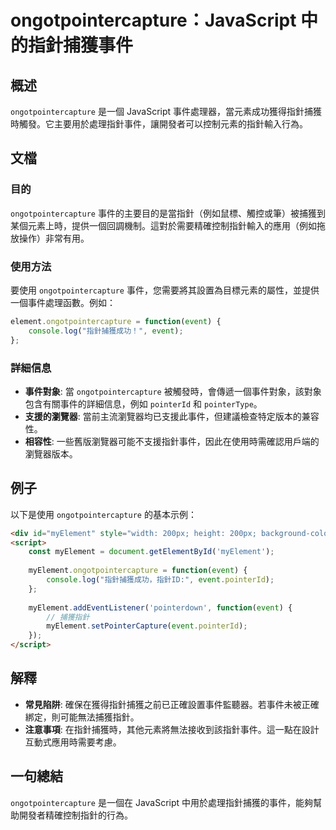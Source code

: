 <!--
Meta Description: # ongotpointercapture：JavaScript 中的指針捕獲事件 ## 概述 `ongotpointercapture` 是一個 JavaScript 事件處理器，當元素成功獲得指針捕獲時觸發。它主要用於處理指針事件，讓開發者可以控制元素的指針輸入行為。 ## 文檔 ### 目的 ...
Meta Keywords: ongotpointercapture, event, myelement, javascript, function
-->

# ongotpointercapture：JavaScript 中的指針捕獲事件

## 概述
`ongotpointercapture` 是一個 JavaScript 事件處理器，當元素成功獲得指針捕獲時觸發。它主要用於處理指針事件，讓開發者可以控制元素的指針輸入行為。

## 文檔
### 目的
`ongotpointercapture` 事件的主要目的是當指針（例如鼠標、觸控或筆）被捕獲到某個元素上時，提供一個回調機制。這對於需要精確控制指針輸入的應用（例如拖放操作）非常有用。

### 使用方法
要使用 `ongotpointercapture` 事件，您需要將其設置為目標元素的屬性，並提供一個事件處理函數。例如：

```javascript
element.ongotpointercapture = function(event) {
    console.log("指針捕獲成功！", event);
};
```

### 詳細信息
- **事件對象**: 當 `ongotpointercapture` 被觸發時，會傳遞一個事件對象，該對象包含有關事件的詳細信息，例如 `pointerId` 和 `pointerType`。
- **支援的瀏覽器**: 當前主流瀏覽器均已支援此事件，但建議檢查特定版本的兼容性。
- **相容性**: 一些舊版瀏覽器可能不支援指針事件，因此在使用時需確認用戶端的瀏覽器版本。

## 例子
以下是使用 `ongotpointercapture` 的基本示例：

```html
<div id="myElement" style="width: 200px; height: 200px; background-color: lightblue;"></div>
<script>
    const myElement = document.getElementById('myElement');
    
    myElement.ongotpointercapture = function(event) {
        console.log("指針捕獲成功，指針ID:", event.pointerId);
    };
    
    myElement.addEventListener('pointerdown', function(event) {
        // 捕獲指針
        myElement.setPointerCapture(event.pointerId);
    });
</script>
```

## 解釋
- **常見陷阱**: 確保在獲得指針捕獲之前已正確設置事件監聽器。若事件未被正確綁定，則可能無法捕獲指針。
- **注意事項**: 在指針捕獲時，其他元素將無法接收到該指針事件。這一點在設計互動式應用時需要考慮。

## 一句總結
`ongotpointercapture` 是一個在 JavaScript 中用於處理指針捕獲的事件，能夠幫助開發者精確控制指針的行為。